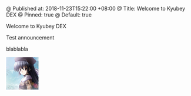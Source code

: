@ Published at: 2018-11-23T15:22:00 +08:00
@ Title: Welcome to Kyubey DEX
@ Pinned: true
@ Default: true

Welcome to Kyubey DEX

Test announcement

blablabla

![Test Picture](/files/news/welcome-to-kyubey-dex/1.en.png)